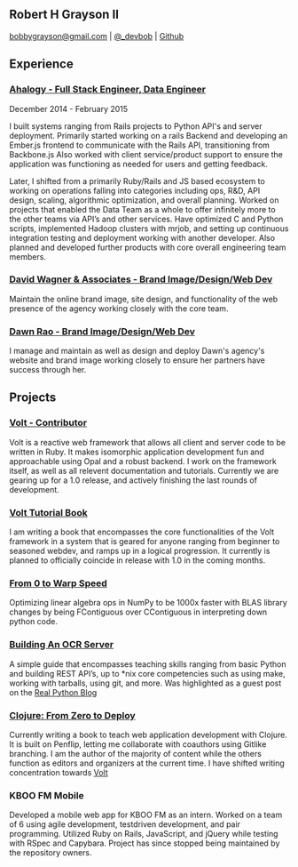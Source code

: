 ## Robert H Grayson II
bobbygrayson@gmail.com | [@_devbob](link) | [Github](http://www.github.com/rhgraysonii)

## Experience
### [Ahalogy - Full Stack Engineer, Data Engineer](http://www.ahalogy.com)
December 2014 - February 2015

I built systems ranging from Rails projects to Python API's and server deployment. Primarily
started working on a rails Backend and developing an Ember.js frontend to communicate with
the Rails API, transitioning from Backbone.js Also worked with client service/product support
to ensure the application was functioning as needed for users and getting feedback. 

Later, I shifted from a primarily Ruby/Rails and JS based ecosystem to working on operations falling 
into categories including ops, R&D, API design, scaling, algorithmic optimization, and overall 
planning. Worked on projects that enabled the Data Team as a whole to offer infinitely more to the 
other teams via API’s and other services. Have optimized C and Python scripts, implemented 
Hadoop clusters with mrjob, and setting up continuous integration testing and deployment 
working with another developer. Also planned and developed further products with core overall 
engineering team members.

### [David Wagner & Associates - Brand Image/Design/Web Dev](http://www.davidwagner.tv)
Maintain the online brand image, site design, and functionality of the web presence of the agency
working closely with the core team.

### [Dawn Rao - Brand Image/Design/Web Dev](http://www.davidwagner.tv)
I manage and maintain as well as design and deploy Dawn's agency's website and brand image working
closely to ensure her partners have success through her. 

## Projects

### [Volt - Contributor](http://www.voltframework.com)
Volt is a reactive web framework that allows all client and server code to be written in Ruby.
It makes isomorphic application development fun and approachable using Opal and a robust backend.
I work on the framework itself, as well as all relevent documentation and tutorials. Currently
we are gearing up for a 1.0 release, and actively finishing the last rounds of development.

### [Volt Tutorial Book](http://www.github.com/rhgraysonii/volt_tutorial)
I am writing a book that encompasses the core functionalities of the Volt framework in a system
that is geared for anyone ranging from beginner to seasoned webdev, and ramps up in a logical
progression. It currently is planned to officially coincide in release with 1.0 in the coming
months.

### [From 0 to Warp Speed](https://medium.com/@_devbob/from­0­to­warp­speed­b780a2bc36ce )
Optimizing linear algebra ops in NumPy to be 1000x faster with BLAS library changes by being 
F­Contiguous over C­Contiguous in interpreting down python code. 

### [Building An OCR Server](https://realpython.com/blog/python/setting-up-a-simple-ocr-server/)
A simple guide that encompasses teaching skills ranging from basic Python and building REST 
API’s, up to *nix core competencies such as using make, working with tarballs, using git, and 
more. Was highlighted as a guest post on the [Real Python Blog](http://www.realpython.com)

### [Clojure: From Zero to Deploy](http://www.penflip.com/rhgraysonii/clojure_from_zero_to_deploy)
Currently writing a book to teach web application development with Clojure. It is built on Penflip, 
letting me collaborate with co­authors using Git­like branching. I am the author of the 
majority of content while the others function as editors and organizers at the current time. 
I have shifted writing concentration towards [Volt](http://www.voltframework.com)

### KBOO FM Mobile
Developed a mobile web app for KBOO FM as an intern. Worked on a team of 6 using agile 
development, test­driven development, and pair programming. Utilized Ruby on Rails, JavaScript, 
and jQuery while testing with RSpec and Capybara. Project has since stopped being maintained by
the repository owners.

